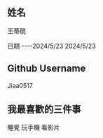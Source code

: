 姓名
----
王蒂硯

日期
----2024/5/23
2024/5/23

Github Username
---------------
Jiaa0517

我最喜歡的三件事
---------------
睡覺 玩手機 看影片